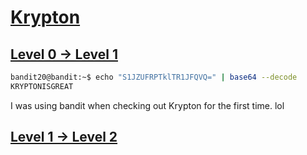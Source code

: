 # [Krypton](https://overthewire.org/wargames/krypton/)

## [Level 0 -> Level 1](https://overthewire.org/wargames/krypton/krypton0.html)

```bash
bandit20@bandit:~$ echo "S1JZUFRPTklTR1JFQVQ=" | base64 --decode
KRYPTONISGREAT
```

I was using bandit when checking out Krypton for the first time. lol

## [Level 1 -> Level 2](https://overthewire.org/wargames/krypton/krypton1.html)

